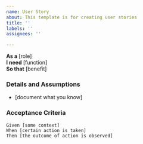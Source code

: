 ```yaml
---
name: User Story
about: This template is for creating user stories
title: ''
labels: ''
assignees: ''

---
```


 **As a** [role]  
 **I need** [function]  
 **So that** [benefit]  
   
 ### Details and Assumptions
 * [document what you know]
   
 ### Acceptance Criteria  
 ```Gherkin
 Given [some context]
 When [certain action is taken]
 Then [the outcome of action is observed]
 ```
